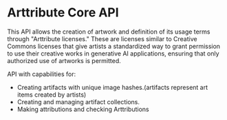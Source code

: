 # Arttribute Core API

This API allows the creation of artwork and definition of its usage terms through "Arttribute licenses." These are licenses similar to Creative Commons licenses that give artists a standardized way to grant permission to use their creative works in generative AI applications, ensuring that only authorized use of artworks is permitted.

API with capabilities for:
- Creating artifacts with unique image hashes.(artifacts represent art items created by artists)
- Creating and managing artifact collections. 
- Making attributions and checking Arttributions
  
